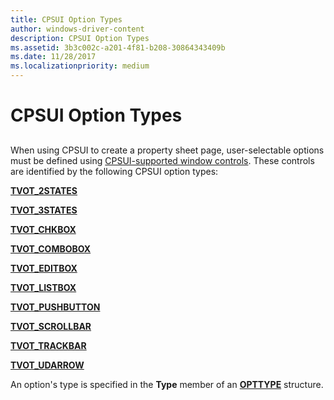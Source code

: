```yaml
---
title: CPSUI Option Types
author: windows-driver-content
description: CPSUI Option Types
ms.assetid: 3b3c002c-a201-4f81-b208-30864343409b
ms.date: 11/28/2017
ms.localizationpriority: medium
---
```


# CPSUI Option Types


## <span id="ddk_cpsui_option_types_gg"></span><span id="DDK_CPSUI_OPTION_TYPES_GG"></span>


When using CPSUI to create a property sheet page, user-selectable options must be defined using [CPSUI-supported window controls](https://msdn.microsoft.com/library/windows/hardware/ff547168). These controls are identified by the following CPSUI option types:

[**TVOT\_2STATES**](tvot-2states.md)

[**TVOT\_3STATES**](tvot-3states.md)

[**TVOT\_CHKBOX**](tvot-chkbox.md)

[**TVOT\_COMBOBOX**](tvot-combobox.md)

[**TVOT\_EDITBOX**](tvot-editbox.md)

[**TVOT\_LISTBOX**](tvot-listbox.md)

[**TVOT\_PUSHBUTTON**](tvot-pushbutton.md)

[**TVOT\_SCROLLBAR**](tvot-scrollbar.md)

[**TVOT\_TRACKBAR**](tvot-trackbar.md)

[**TVOT\_UDARROW**](tvot-udarrow.md)

An option's type is specified in the **Type** member of an [**OPTTYPE**](https://msdn.microsoft.com/library/windows/hardware/ff559670) structure.

 

 




